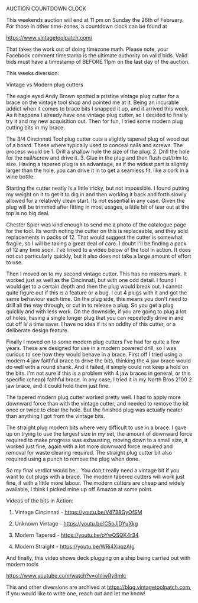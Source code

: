 AUCTION COUNTDOWN CLOCK

This weekends auction will end at 11 pm on Sunday the 26th of February.
For those in other time-zones, a countdown clock can be found at

https://www.vintagetoolpatch.com/

That takes the work out of doing timezone math. Please note, your Facebook comment timestamp is the ultimate authority on valid bids. Valid bids must have a timestamp of BEFORE 11pm on the last day of the auction.

This weeks diversion:

Vintage vs Modern plug cutters

The eagle eyed Andy Brown spotted a pristine vintage plug cutter for a brace on the vintage tool shop and pointed me at it. Being an incurable addict when it comes to brace bits I snapped it up, and it arrived this week. As it happens I already have one vintage plug cutter, so I decided to finally try it and my new acquisition out. Then for fun, I tried some modern plug cutting bits in my brace.

The 3/4 Cincinnati Tool plug cutter cuts a slightly tapered plug of wood out of a board. These where typically used to conceal nails and screws. The process would be 1. Drill a shallow hole the size of the plug. 2. Drill the hole for the nail/screw and drive it. 3. Glue in the plug and then flush cut/trim to size. Having a tapered plug is an advantage, as if the widest part is slightly larger than the hole, you can drive it in to get a seamless fit, like a cork in a wine bottle.

Starting the cutter neatly is a little tricky, but not impossible. I found putting my weight on it to get it to dig in and then working it back and forth slowly allowed for a relatively clean start. Its not essential in any case. Given the plug will be trimmed after fitting in most usages, a little bit of tear out at the top is no big deal.

Chester Spier was kind enough to send me a photo of the catalogue page for the tool. Its worth noting the cutter on this is replaceable, and they sold replacements in packs of 12. That would suggest the cutter is somewhat fragile, so I will be taking a great deal of care. I doubt I'll be finding a pack of 12 any time soon.  I've linked to a video below of the tool in action. It does not cut particularly quickly, but it also does not take a large amount of effort to use.

Then I moved on to my second vintage cutter. This has no makers mark. It worked just as well as the Cincinnati, but with one odd detail. I found I would get to a certain depth and then the plug would break out. I cannot quite figure out if this is a feature or a bug. I cut 4 plugs with it and got the same behaviour each time. On the plug side, this means you don't need to drill all the way through, or cut in to release a plug. So you get a plug quickly and with less work. On the downside, if you are going to plug a lot of holes, having a single longer plug that you can repeatedly drive in and cut off is a time saver. I have no idea if its an oddity of this cutter, or a deliberate design feature.

Finally I moved on to some modern plug cutters I've had for quite a few years. These are designed for use in a modern powered drill, so I was curious to see how they would behave in a brace. First off I tried using a modern 4 jaw faithful brace to drive the bits, thinking the 4 jaw brace would do well with a round shank. And it failed, it simply could not keep a hold on the bits. I'm not sure if this is a problem with 4 jaw braces in general, or this specific (cheap) faithful brace. In any case, I tried it in my North Bros 2100 2 jaw brace, and it could hold them just fine.  

The tapered modern plug cutter worked pretty well. I had to apply more downward force than with the vintage cutter, and needed to remove the bit once or twice to clear the hole. But the finished plug was actually neater than anything I got from the vintage bits.

The straight plug modern bits where very difficult to use in a brace. I gave up on trying to use the largest size in my set, the amount of downward force required to make progress was exhausting, moving down to a small size, it worked just fine, again with a lot more downward force required and removal for waste clearing required. The straight plug cutter bit also required using a punch to remove the plug when done.       

So my final verdict would be... You don;t really need a vintage bit if you want to cut plugs with a brace. The modern tapered cutters will work just fine, if with a little more labour. The modern cutters are cheap and widely available, I think I picked mine up off Amazon at some point. 


Videos of the bits in Action:

1. Vintage Cincinnati - https://youtu.be/V4738GyOfSM

2. Unknown Vintage - https://youtu.be/C5oJjDYuXkg

3. Modern Tapered - https://youtu.be/oYwQSQK4r34

4. Modern Straight - https://youtu.be/WRi4XpqzAIg

And finally, this video shows deck plugging on a ship being carried out with modern tools

https://www.youtube.com/watch?v=ohIiwRy6mlc

This and other diversions are archived at https://blog.vintagetoolpatch.com, if you would like to write one, reach out and let me know!

